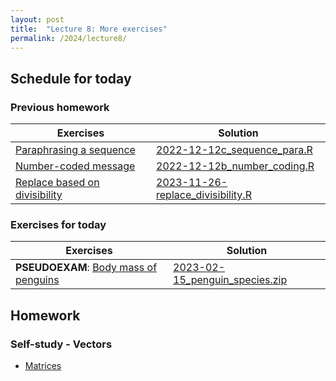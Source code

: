```yaml
---
layout: post
title:  "Lecture 8: More exercises"
permalink: /2024/lecture8/
---
```


## Schedule for today

### Previous homework 

| Exercises                                                                                                       | Solution                                                                                                             |
|-----------------------------------------------------------------------------------------------------------------|----------------------------------------------------------------------------------------------------------------------|
| [Paraphrasing a sequence](https://adamkocsis.github.io/rkheion/Exercises/2022-12-12c_sequence_para.html)        | [2022-12-12c_sequence_para.R]({{site.url}}{{site.baseurl}}/data/2024/lecture8/2022-12-12c_sequence_para.R)       |
| [Number-coded message](https://adamkocsis.github.io/rkheion/Exercises/2022-12-12b_number_coding.html)           | [2022-12-12b_number_coding.R]({{site.url}}{{site.baseurl}}/data/2024/lecture8/2022-12-12b_number_coding.R)       |
| [Replace based on divisibility](https://adamtkocsis.com/rkheion/Exercises/2023-11-26-replace_divisibility.html) | [2023-11-26-replace_divisibility.R]({{site.url}}{{site.baseurl}}/data/2024/lecture8/2023-11-26-replace_divisibility.R) |

### Exercises for today

| Exercises                                                                                                          | Solution                                                                                                         |
|--------------------------------------------------------------------------------------------------------------------|------------------------------------------------------------------------------------------------------------------|
| **PSEUDOEXAM**: [Body mass of penguins](https://adamtkocsis.com/rkheion/Exercises/2023-02-15_penguin_species.html) | [2023-02-15_penguin_species.zip]({{site.url}}{{site.baseurl}}/data/2024/lecture8/2023-02-15_penguin_species.zip) |

## Homework

### Self-study - Vectors 

- [Matrices](https://adamkocsis.github.io/rkheion/2_Advanced_Beginner/10_matrices_and_arrays/matrices.html)


	





